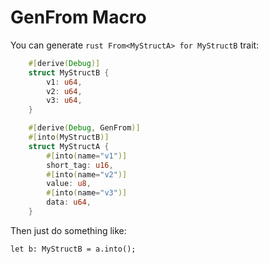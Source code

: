 # GenFrom Macro

You can generate ```rust From<MyStructA> for MyStructB``` trait:

```rust
    #[derive(Debug)]
    struct MyStructB {
        v1: u64,
        v2: u64,
        v3: u64,
    }

    #[derive(Debug, GenFrom)]
    #[into(MyStructB)]
    struct MyStructA {
        #[into(name="v1")]
        short_tag: u16,
        #[into(name="v2")]
        value: u8,
        #[into(name="v3")]
        data: u64,
    }
```

Then just do something like:
```
let b: MyStructB = a.into();
```
